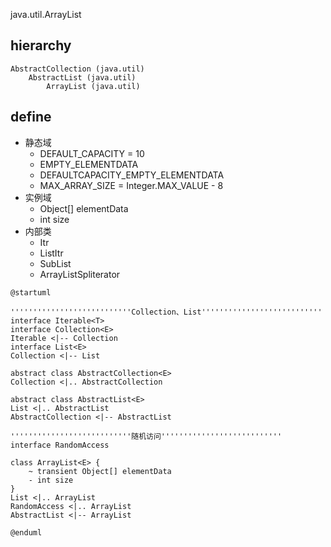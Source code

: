 java.util.ArrayList

## hierarchy
```
AbstractCollection (java.util)
    AbstractList (java.util)
        ArrayList (java.util)
```

## define
* 静态域
  * DEFAULT_CAPACITY = 10
  * EMPTY_ELEMENTDATA
  * DEFAULTCAPACITY_EMPTY_ELEMENTDATA
  * MAX_ARRAY_SIZE = Integer.MAX_VALUE - 8
* 实例域
  * Object[] elementData
  * int size
* 内部类
  * Itr
  * ListItr
  * SubList
  * ArrayListSpliterator

```plantuml
@startuml

'''''''''''''''''''''''''''Collection、List'''''''''''''''''''''''''''
interface Iterable<T>
interface Collection<E>
Iterable <|-- Collection
interface List<E>
Collection <|-- List

abstract class AbstractCollection<E>
Collection <|.. AbstractCollection

abstract class AbstractList<E>
List <|.. AbstractList
AbstractCollection <|-- AbstractList

'''''''''''''''''''''''''''随机访问'''''''''''''''''''''''''''
interface RandomAccess

class ArrayList<E> {
    ~ transient Object[] elementData
    - int size
}
List <|.. ArrayList
RandomAccess <|.. ArrayList
AbstractList <|-- ArrayList

@enduml
```
